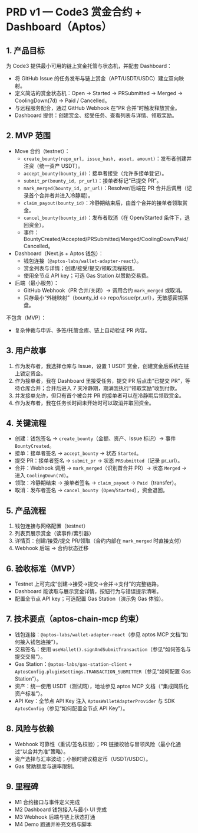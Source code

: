 # PRD v1 — Code3 赏金合约 + Dashboard（Aptos）

## 1. 产品目标

为 Code3 提供最小可用的链上赏金托管与状态机，并配套 Dashboard：
- 将 GitHub Issue 的任务发布与链上赏金（APT/USDT/USDC）建立双向映射。
- 定义简洁的赏金状态机：Open → Started → PRSubmitted → Merged → CoolingDown(7d) → Paid / Cancelled。
- 与远程服务配合，通过 GitHub Webhook 在“PR 合并”时触发释放赏金。
- Dashboard 提供：创建赏金、接受任务、查看列表与详情、领取奖励。

## 2. MVP 范围

- Move 合约（testnet）：
  - `create_bounty(repo_url, issue_hash, asset, amount)`：发布者创建并注资（统一资产 USDT）。
  - `accept_bounty(bounty_id)`：接单者接受（允许多接单登记）。
  - `submit_pr(bounty_id, pr_url)`：接单者标记“已提交 PR”。
  - `mark_merged(bounty_id, pr_url)`：Resolver/后端在 PR 合并后调用（记录首个合并者并进入冷静期）。
  - `claim_payout(bounty_id)`：冷静期结束后，由首个合并的接单者领取赏金。
  - `cancel_bounty(bounty_id)`：发布者取消（在 Open/Started 条件下，退回资金）。
  - 事件：BountyCreated/Accepted/PRSubmitted/Merged/CoolingDown/Paid/Cancelled。
- Dashboard（Next.js + Aptos 钱包）：
  - 钱包连接（`@aptos-labs/wallet-adapter-react`）。
  - 赏金列表与详情；创建/接受/提交/领取流程按钮。
  - 使用全节点 API key；可选 Gas Station 以赞助交易费。
- 后端（最小服务）：
  - GitHub Webhook（PR 合并/关闭）→ 调用合约 `mark_merged` 或取消。
  - 只存最小“外链映射”（bounty_id ↔ repo/issue/pr_url），无敏感密钥落盘。

不包含（MVP）：
- 复杂仲裁与申诉、多签/托管金库、链上自动验证 PR 内容。

## 3. 用户故事

1) 作为发布者，我选择仓库与 Issue，设置 1 USDT 赏金，创建赏金后系统在链上锁定资金。
2) 作为接单者，我在 Dashboard 里接受任务，提交 PR 后点击“已提交 PR”，等待仓库合并；合并后进入 7 天冷静期，期满我执行“领取奖励”收到付款。
3) 并发接单允许，但只有首个被合并 PR 的接单者可以在冷静期后领取赏金。
4) 作为发布者，我在任务长时间未开始时可以取消并取回资金。

## 4. 关键流程

- 创建：钱包签名 → `create_bounty`（金额、资产、Issue 标识）→ 事件 `BountyCreated`。
- 接单：接单者签名 → `accept_bounty` → 状态 `Started`。
- 提交 PR：接单者签名 → `submit_pr` → 状态 `PRSubmitted`（记录 pr_url）。
- 合并：Webhook 调用 → `mark_merged`（识别首合并 PR）→ 状态 `Merged` → 进入 `CoolingDown(7d)`。
- 领取：冷静期结束 → 接单者签名 → `claim_payout` → `Paid`（transfer）。
- 取消：发布者签名 → `cancel_bounty`（`Open`/`Started`），资金退回。

## 5. 产品流程

1) 钱包连接与网络配置（testnet）
2) 列表页展示赏金（读事件/索引器）
3) 详情页：创建/接受/提交 PR/领取（合约内部在 `mark_merged` 时直接支付）
4) Webhook 后端 → 合约状态迁移

## 6. 验收标准（MVP）
- Testnet 上可完成“创建→接受→提交→合并→支付”的完整链路。
- Dashboard 能读取与展示赏金详情，按钮行为与错误提示清晰。
- 配置全节点 API key；可选配置 Gas Station（演示免 Gas 体验）。

## 7. 技术要点（aptos-chain-mcp 约束）
- 钱包连接：`@aptos-labs/wallet-adapter-react`（参见 aptos MCP 文档“如何接入钱包连接”）。
- 交易签名：使用 `useWallet().signAndSubmitTransaction`（参见“如何签名与提交交易”）。
- Gas Station：`@aptos-labs/gas-station-client` + `AptosConfig.pluginSettings.TRANSACTION_SUBMITTER`（参见“如何配置 Gas Station”）。
- 资产：统一使用 USDT（测试网），地址参见 aptos MCP 文档（“集成同质化资产标准”）。
- API Key：全节点 API Key 注入 `AptosWalletAdapterProvider` 与 SDK `AptosConfig`（参见“如何配置全节点 API Key”）。

## 8. 风险与依赖
- Webhook 可靠性（重试/签名校验）；PR 链接校验与冒领风险（最小化通过“以合并为准”策略）。
- 资产选择与汇率波动；小额时建议稳定币（USDT/USDC）。
- Gas 赞助额度与速率限制。

## 9. 里程碑
- M1 合约接口与事件定义完成
- M2 Dashboard 钱包接入与最小 UI 完成
- M3 Webhook 后端与链上状态打通
- M4 Demo 跑通并补充文档与脚本
